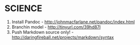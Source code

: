 SCIENCE
=======

1. Install Pandoc - http://johnmacfarlane.net/pandoc/index.html
2. Branchin model - http://tinyurl.com/39hd87l
3. Push Markdown source only! - http://daringfireball.net/projects/markdown/syntax
